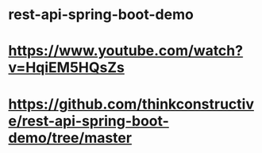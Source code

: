 # rest-api-spring-boot-demo
# https://www.youtube.com/watch?v=HqiEM5HQsZs
# https://github.com/thinkconstructive/rest-api-spring-boot-demo/tree/master

